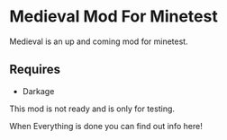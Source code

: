 # Medieval Mod For Minetest

Medieval is an up and coming mod for minetest. 

## Requires ##  
* Darkage

This mod is not ready and is only for testing.

When Everything is done you can find out info here!